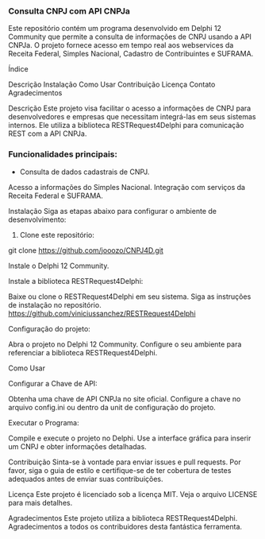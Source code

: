 ### Consulta CNPJ com API CNPJa
Este repositório contém um programa desenvolvido em Delphi 12 Community que permite a consulta de informações de CNPJ usando a API CNPJa. O projeto fornece acesso em tempo real aos webservices da Receita Federal, Simples Nacional, Cadastro de Contribuintes e SUFRAMA.

Índice

Descrição
Instalação
Como Usar
Contribuição
Licença
Contato
Agradecimentos


Descrição
Este projeto visa facilitar o acesso a informações de CNPJ para desenvolvedores e empresas que necessitam integrá-las em seus sistemas internos. Ele utiliza a biblioteca RESTRequest4Delphi para comunicação REST com a API CNPJa.
### Funcionalidades principais:



- Consulta de dados cadastrais de CNPJ.




Acesso a informações do Simples Nacional.
Integração com serviços da Receita Federal e SUFRAMA.


Instalação
Siga as etapas abaixo para configurar o ambiente de desenvolvimento:



1. Clone este repositório:



git clone https://github.com/jooozo/CNPJ4D.git


Instale o Delphi 12 Community.

Instale a biblioteca RESTRequest4Delphi:

Baixe ou clone o RESTRequest4Delphi em seu sistema.
Siga as instruções de instalação no repositório.
https://github.com/viniciussanchez/RESTRequest4Delphi

Configuração do projeto:

Abra o projeto no Delphi 12 Community.
Configure o seu ambiente para referenciar a biblioteca RESTRequest4Delphi.



Como Usar

Configurar a Chave de API:

Obtenha uma chave de API CNPJa no site oficial.
Configure a chave no arquivo config.ini ou dentro da unit de configuração do projeto.


Executar o Programa:

Compile e execute o projeto no Delphi.
Use a interface gráfica para inserir um CNPJ e obter informações detalhadas.




Contribuição
Sinta-se à vontade para enviar issues e pull requests. Por favor, siga o guia de estilo e certifique-se de ter cobertura de testes adequados antes de enviar suas contribuições.

Licença
Este projeto é licenciado sob a licença MIT. Veja o arquivo LICENSE para mais detalhes.

Agradecimentos
Este projeto utiliza a biblioteca RESTRequest4Delphi. Agradecimentos a todos os contribuidores desta fantástica ferramenta.
